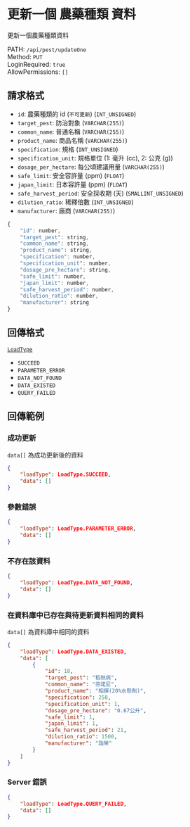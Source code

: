 # 更新一個 農藥種類 資料

更新一個農藥種類資料

PATH: `/api/pest/updateOne`  
Method: `PUT`  
LoginRequired: `true`  
AllowPermissions: `[]`  


## 請求格式
* `id`: 農藥種類的 id (`不可更新`) (`INT_UNSIGNED`)
* `target_pest`: 防治對象 (`VARCHAR(255)`)
* `common_name`: 普通名稱 (`VARCHAR(255)`)
* `product_name`: 商品名稱 (`VARCHAR(255)`)
* `specification`: 規格 (`INT_UNSIGNED`)
* `specification_unit`: 規格單位  (1: 毫升 (cc), 2: 公克 (g))
* `dosage_per_hectare`: 每公頃建議用量 (`VARCHAR(255)`)
* `safe_limit`: 安全容許量 (ppm) (`FLOAT`)
* `japan_limit`: 日本容許量 (ppm) (`FLOAT`)
* `safe_harvest_period`: 安全採收期 (天) (`SMALLINT_UNSIGNED`)
* `dilution_ratio`: 稀釋倍數 (`INT_UNSIGNED`)
* `manufacturer`: 廠商 (`VARCHAR(255)`)

```js
{
    "id": number,
    "target_pest": string,
    "common_name": string,
    "product_name": string,
    "specification": number,
    "specification_unit": number,
    "dosage_pre_hectare": string,
    "safe_limit": number,
    "japan_limit": number,
    "safe_harvest_period": number,
    "dilution_ratio": number,
    "manufacturer": string
}
```


## 回傳格式
[`LoadType`](../../types.md#loadtype)  
* `SUCCEED`
* `PARAMETER_ERROR`
* `DATA_NOT_FOUND`
* `DATA_EXISTED`
* `QUERY_FAILED`


## 回傳範例
### 成功更新  
`data[]` 為成功更新後的資料  
```json
{
    "loadType": LoadType.SUCCEED,
    "data": []
}
```

### 參數錯誤
```json
{
    "loadType": LoadType.PARAMETER_ERROR,
    "data": []
}
```

### 不存在該資料
```json
{
    "loadType": LoadType.DATA_NOT_FOUND,
    "data": []
}
```

### 在資料庫中已存在與待更新資料相同的資料  
`data[]` 為資料庫中相同的資料
```json
{
    "loadType": LoadType.DATA_EXISTED,
    "data": [
        {
            "id": 18,
            "target_pest": "稻熱病",
            "common_name": "芬諾尼",
            "product_name": "稻輝(20%水懸劑)",
            "specification": 250,
            "specification_unit": 1,
            "dosage_pre_hectare": "0.67公升",
            "safe_limit": 1,
            "japan_limit": 1,
            "safe_harvest_period": 21,
            "dilution_ratio": 1500,
            "manufacturer": "詣榮"
        }
    ]
}
```

### Server 錯誤  
```json
{
    "loadType": LoadType.QUERY_FAILED,
    "data": []
}
```
